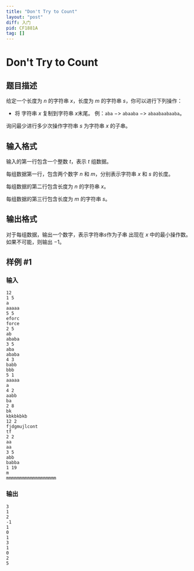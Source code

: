 ```yaml
---
title: "Don't Try to Count"
layout: "post"
diff: 入门
pid: CF1881A
tag: []
---
```


# Don't Try to Count

## 题目描述

给定一个长度为 $n$ 的字符串 $x$，长度为 $m$ 的字符串 $s$，你可以进行下列操作：

- 将 字符串 $x$ 复制到字符串 $x$末尾。
例：`aba` $->$ `abaaba` $->$ `abaabaabaaba`。

询问最少进行多少次操作字符串 $s$ 为字符串 $x$ 的子串。

## 输入格式

输入的第一行包含一个整数 $t$，表示 $t$ 组数据。

每组数据第一行，包含两个数字 $n$ 和 $m$，分别表示字符串 $x$ 和 $s$ 的长度。

每组数据的第二行包含长度为 $n$ 的字符串 $x$。

每组数据的第三行包含长度为 $m$ 的字符串 $s$。

## 输出格式

对于每组数据，输出一个数字，表示字符串$s$作为子串 出现在 $x$ 中的最小操作数。如果不可能，则输出 $-1$。

## 样例 #1

### 输入

```
12
1 5
a
aaaaa
5 5
eforc
force
2 5
ab
ababa
3 5
aba
ababa
4 3
babb
bbb
5 1
aaaaa
a
4 2
aabb
ba
2 8
bk
kbkbkbkb
12 2
fjdgmujlcont
tf
2 2
aa
aa
3 5
abb
babba
1 19
m
mmmmmmmmmmmmmmmmmmm
```

### 输出

```
3
1
2
-1
1
0
1
3
1
0
2
5
```

